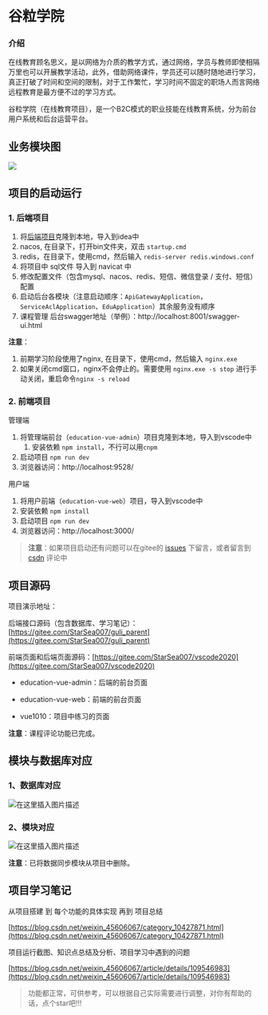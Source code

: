 # 谷粒学院

### 介绍
在线教育顾名思义，是以网络为介质的教学方式，通过网络，学员与教师即使相隔万里也可以开展教学活动，此外，借助网络课件，学员还可以随时随地进行学习，真正打破了时间和空间的限制，对于工作繁忙，学习时间不固定的职场人而言网络远程教育是最方便不过的学习方式。

谷粒学院（在线教育项目），是一个B2C模式的职业技能在线教育系统，分为前台用户系统和后台运营平台。

## 业务模块图

![](https://img-blog.csdnimg.cn/20200926130050913.png?x-oss-process=image/watermark,type_ZmFuZ3poZW5naGVpdGk,shadow_10,text_aHR0cHM6Ly9ibG9nLmNzZG4ubmV0L3dlaXhpbl80NTYwNjA2Nw==,size_16,color_FFFFFF,t_70#pic_center)


## 项目的启动运行

### 1. 后端项目
1. 将[后端项目](https://gitee.com/StarSea007/guli_parent)克隆到本地，导入到idea中
2. nacos, 在目录下，打开bin文件夹，双击 `startup.cmd`
3. redis，在目录下，使用cmd，然后输入 `redis-server redis.windows.conf`
4. 将项目中 sql文件 导入到 navicat 中
5. 修改配置文件（包含mysql、nacos、redis、短信、微信登录 / 支付、短信）配置
6. 启动后台各模块（注意启动顺序：`ApiGatewayApplication`，`ServiceAclApplication`、`EduApplication`）其余服务没有顺序
7. 课程管理 后台swagger地址（举例）：http://localhost:8001/swagger-ui.html

**注意**：

1. 前期学习阶段使用了nginx, 在目录下，使用cmd，然后输入 `nginx.exe`
2. 如果关闭cmd窗口，nginx不会停止的。需要使用 `nginx.exe -s stop` 进行手动关闭，重启命令`nginx -s reload`

### 2. 前端项目
管理端

1. 将管理端前台（`education-vue-admin`）项目克隆到本地，导入到vscode中
   1. 安装依赖 `npm install`，不行可以用`cnpm`
2. 启动项目 `npm run dev`
3. 浏览器访问：http://localhost:9528/

用户端

1. 将用户前端（`education-vue-web`）项目，导入到vscode中
2. 安装依赖 `npm install`
3. 启动项目 `npm run dev`
4. 浏览器访问：http://localhost:3000/

> **注意**：如果项目启动还有问题可以在gitee的 [issues](https://gitee.com/StarSea007/guli_parent/issues) 下留言，或者留言到 [csdn](https://blog.csdn.net/weixin_45606067/article/details/109546983) 评论中


## 项目源码

项目演示地址：

后端接口源码（包含数据库、学习笔记）：[https://gitee.com/StarSea007/guli_parent](https://gitee.com/StarSea007/guli_parent)

前端页面和后端页面源码：[https://gitee.com/StarSea007/vscode2020](https://gitee.com/StarSea007/vscode2020)

* education-vue-admin：后端的前台页面

* education-vue-web：前端的前台页面

* vue1010：项目中练习的页面

**注意**：课程评论功能已完成。

## 模块与数据库对应

### 1、数据库对应

![在这里插入图片描述](https://img-blog.csdnimg.cn/2020110716240080.png?x-oss-process=image/watermark,type_ZmFuZ3poZW5naGVpdGk,shadow_10,text_aHR0cHM6Ly9ibG9nLmNzZG4ubmV0L3dlaXhpbl80NTYwNjA2Nw==,size_16,color_FFFFFF,t_70#pic_center)

### 2、模块对应

![在这里插入图片描述](https://img-blog.csdnimg.cn/20201107164042272.png?x-oss-process=image/watermark,type_ZmFuZ3poZW5naGVpdGk,shadow_10,text_aHR0cHM6Ly9ibG9nLmNzZG4ubmV0L3dlaXhpbl80NTYwNjA2Nw==,size_16,color_FFFFFF,t_70#pic_center)

**注意**：已将数据同步模块从项目中删除。


## 项目学习笔记

从项目搭建 到 每个功能的具体实现 再到 项目总结

[https://blog.csdn.net/weixin_45606067/category_10427871.html](https://blog.csdn.net/weixin_45606067/category_10427871.html)

项目运行截图、知识点总结及分析、项目学习中遇到的问题

[https://blog.csdn.net/weixin_45606067/article/details/109546983](https://blog.csdn.net/weixin_45606067/article/details/109546983)


> 功能都正常，可供参考，可以根据自己实际需要进行调整，对你有帮助的话，点个star吧!!!
